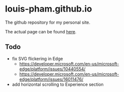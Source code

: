# louis-pham.github.io

The github repository for my personal site.

The actual page can be found [here](https://louis-pham.github.io/).

## Todo
- fix SVG flickering in Edge 
  - https://developer.microsoft.com/en-us/microsoft-edge/platform/issues/10440554/
  - https://developer.microsoft.com/en-us/microsoft-edge/platform/issues/16011476/
- add horizontal scrolling to Experience section
